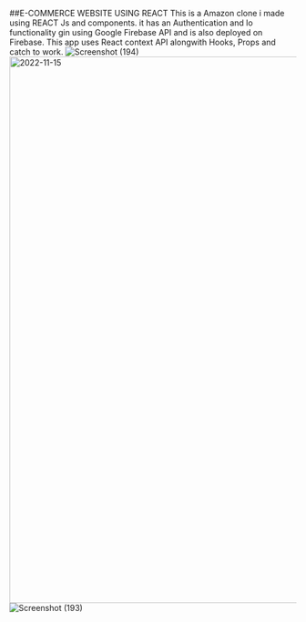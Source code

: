 ##E-COMMERCE WEBSITE USING REACT
This is a Amazon clone i made using REACT Js and components. it has an Authentication and lo functionality gin using Google Firebase API and is also deployed on Firebase.  This app uses React context API alongwith Hooks, Props and catch to work.
![Screenshot (194)](https://user-images.githubusercontent.com/35267264/219841251-34d48c0c-4fa7-468d-80b0-5946b15b3a1d.png)
<img width="960" alt="2022-11-15" src="https://user-images.githubusercontent.com/35267264/219841254-e3884733-3296-4da6-ac61-48cd44883f31.png">
![Screenshot (193)](https://user-images.githubusercontent.com/35267264/219841258-5e400a1a-ec44-41dc-a486-f9cefcd465bd.png)
